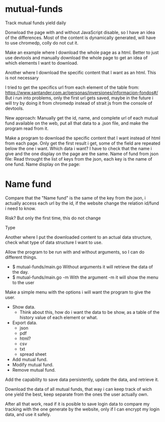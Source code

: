 # mutual-funds
Track mutual funds yield daily

Donwload the page with and without JavaScript disable, so I have an idea of the
differences.
Most of the content is dynamically generated, will have to use chromedp, colly do not cut it.

Make an example where I download the whole page as a html.
Better to just use devtools and manually download the whole page to get an idea
of which elements I want to download.

Another where I download the specific content that I want as an html.
This is not necessary

I tried to get the specifics url from each element of the table from:
https://www.santander.com.ar/personas/inversiones/informacion-fondos#/
But i run into problems, only the first url gets saved, maybe in the future i will try
by doing it from chromedp instead of strait js from the console of devtools.

New approach:
Manually get the id, name, and complete url of each mutual fund available on the web, 
put all that data to a .json file, and make the program read from it.

Make a program to download the specific content that I want instead of html from each page.
Only get the first result i get, some of the field are repeated below the one i want.
Which data i want?
I have to check that the name i give and the one display on the page are the same.
Name of fund from json file:
Read throught the list of keys from the json, each key is the name of one fund.
Name display on the page:
<h1
data-testid="titleDetailDesktop"
class="sc-aXZVg jbWCFw sc-dISpDn dlSiwb"
>
Name fund
</h1>
Compare that the "Name fund" is the same of the key from the json, i actually access
each url by the id, if the website change the relation id/fund i need to know.

Risk? But only the first time, this do not change
<p
  data-testid="fundRiskDetailName"
  class="sc-aXZVg hLnzCR sc-gRtvSG bydNqC"
>
  Type
</p>



Another where I put the downloaded content to an actual data structure, check
what type of data structure I want to use.

Allow the program to be run with and without arguments, so I can do different things.
+ $ mutual-funds/main.go
    Without arguments it will retrieve the data of the day.
+ $ mutual-funds/main.go -m
    With the argument -m it will show the menu to the user

Make a simple menu with the options i will want the program to give the user.
+ Show data.
    + Think about this, how do i want the data to be show, as a table of the
    history value of each element or what.
+ Export data.
    + json
    + pdf
    + html?
    + csv
    + txt
    + spread sheet
+ Add mutual fund.
+ Modify mutual fund.
+ Remove mutual fund.

Add the capability to save data persistently, update the data, and retrieve it.

Download the data of all mutual funds, that way i can keep track of wich one yield
the best, keep separate from the ones the user actually own.

After all that work, read if it is posible to save login data to compare my tracking
with the one generate by the website, only if I can encrypt my login data, and use it
safely.
